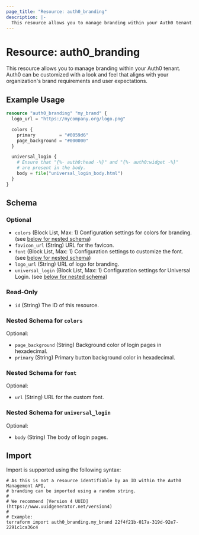 ```yaml
---
page_title: "Resource: auth0_branding"
description: |-
  This resource allows you to manage branding within your Auth0 tenant. Auth0 can be customized with a look and feel that aligns with your organization's brand requirements and user expectations.
---
```


# Resource: auth0_branding

This resource allows you to manage branding within your Auth0 tenant. Auth0 can be customized with a look and feel that aligns with your organization's brand requirements and user expectations.

## Example Usage

```terraform
resource "auth0_branding" "my_brand" {
  logo_url = "https://mycompany.org/logo.png"

  colors {
    primary         = "#0059d6"
    page_background = "#000000"
  }

  universal_login {
    # Ensure that "{%- auth0:head -%}" and "{%- auth0:widget -%}"
    # are present in the body.
    body = file("universal_login_body.html")
  }
}
```

<!-- schema generated by tfplugindocs -->
## Schema

### Optional

- `colors` (Block List, Max: 1) Configuration settings for colors for branding. (see [below for nested schema](#nestedblock--colors))
- `favicon_url` (String) URL for the favicon.
- `font` (Block List, Max: 1) Configuration settings to customize the font. (see [below for nested schema](#nestedblock--font))
- `logo_url` (String) URL of logo for branding.
- `universal_login` (Block List, Max: 1) Configuration settings for Universal Login. (see [below for nested schema](#nestedblock--universal_login))

### Read-Only

- `id` (String) The ID of this resource.

<a id="nestedblock--colors"></a>
### Nested Schema for `colors`

Optional:

- `page_background` (String) Background color of login pages in hexadecimal.
- `primary` (String) Primary button background color in hexadecimal.


<a id="nestedblock--font"></a>
### Nested Schema for `font`

Optional:

- `url` (String) URL for the custom font.


<a id="nestedblock--universal_login"></a>
### Nested Schema for `universal_login`

Optional:

- `body` (String) The body of login pages.

## Import

Import is supported using the following syntax:

```shell
# As this is not a resource identifiable by an ID within the Auth0 Management API,
# branding can be imported using a random string.
#
# We recommend [Version 4 UUID](https://www.uuidgenerator.net/version4)
#
# Example:
terraform import auth0_branding.my_brand 22f4f21b-017a-319d-92e7-2291c1ca36c4
```
